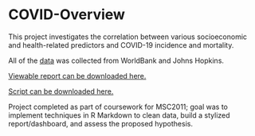 # COVID-Overview

This project investigates the correlation between various socioeconomic and health-related predictors and COVID-19 incidence and mortality.

All of the [data](https://github.com/QueekCode/COVID-Overview/tree/main/data) was collected from WorldBank and Johns Hopkins.

[Viewable report can be downloaded here.](https://github.com/QueekCode/COVID-Overview/blob/main/ReportScript.html)

[Script can be downloaded here.](https://github.com/QueekCode/COVID-Overview/blob/main/ReportScript.Rmd)

Project completed as part of coursework for MSC2011; goal was to implement techniques in R Markdown to clean data, build a stylized report/dashboard, and assess the proposed hypothesis.
